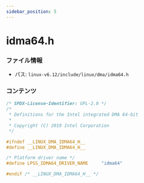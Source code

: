 ```yaml
---
sidebar_position: 5
---
```

# idma64.h

### ファイル情報

- パス: `linux-v6.12/include/linux/dma/idma64.h`

### コンテンツ

```h
/* SPDX-License-Identifier: GPL-2.0 */
/*
 * Definitions for the Intel integrated DMA 64-bit
 *
 * Copyright (C) 2019 Intel Corporation
 */

#ifndef __LINUX_DMA_IDMA64_H__
#define __LINUX_DMA_IDMA64_H__

/* Platform driver name */
#define LPSS_IDMA64_DRIVER_NAME		"idma64"

#endif /* __LINUX_DMA_IDMA64_H__ */

```
